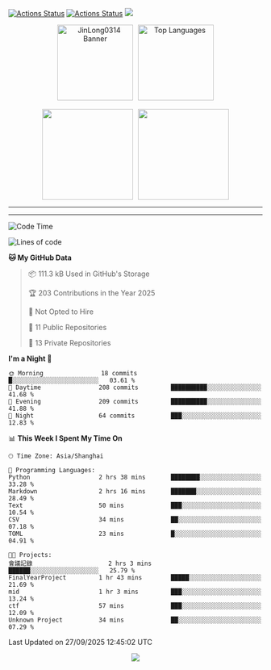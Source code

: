 [![Actions Status](https://github.com/JinLong0314/JinLong0314/workflows/wakatime-stats/badge.svg)](https://github.com/JinLong0314/JinLong0314/actions)
[![Actions Status](https://github.com/JinLong0314/JinLong0314/workflows/update-gh-activity-new/badge.svg)](https://github.com/JinLong0314/JinLong0314/actions)
![](https://visitor-badge-deno.deno.dev/JinLong0314.JinLong0314.svg)
<br>
 
<div align="center" style="display: flex; justify-content: center; align-items: center; gap: 10px;">
  <img src="https://socialify.git.ci/JinLong0314/JinLong0314/image?custom_language=Python&font=Inter&language=1&name=1&pattern=Plus" alt="JinLong0314 Banner" height="150"/>
  <img src="https://github-readme-stats.vercel.app/api/top-langs/?username=JinLong0314&hide_border=true" alt="Top Languages" height="150"/>
</div>

<br>

<div align="center" style="display: flex; justify-content: center; align-items: center; gap: 10px;">
  <img src="https://spotify-github-profile.kittinanx.com/api/view?uid=31afscsa66thkz2rxnganseg5i3a&cover_image=true&theme=default&show_offline=false&background_color=121212&interchange=true&bar_color=53b14f&bar_color_cover=true"  height="180"/>
  <img src="https://spotify-recently-played-readme.vercel.app/api?user=31afscsa66thkz2rxnganseg5i3a&count=5&width=600" height="180"/>
</div>


---

<!--START_SECTION:activity-->

<!--END_SECTION:activity-->

---

<!--START_SECTION:waka-->
![Code Time](http://img.shields.io/badge/Code%20Time-44%20hrs%204%20mins-blue)

![Lines of code](https://img.shields.io/badge/From%20Hello%20World%20I%27ve%20Written-1.9%20million%20lines%20of%20code-blue)

**🐱 My GitHub Data** 

> 📦 111.3 kB Used in GitHub's Storage 
 > 
> 🏆 203 Contributions in the Year 2025
 > 
> 🚫 Not Opted to Hire
 > 
> 📜 11 Public Repositories 
 > 
> 🔑 13 Private Repositories 
 > 
**I'm a Night 🦉** 

```text
🌞 Morning                18 commits          █░░░░░░░░░░░░░░░░░░░░░░░░   03.61 % 
🌆 Daytime                208 commits         ██████████░░░░░░░░░░░░░░░   41.68 % 
🌃 Evening                209 commits         ██████████░░░░░░░░░░░░░░░   41.88 % 
🌙 Night                  64 commits          ███░░░░░░░░░░░░░░░░░░░░░░   12.83 % 
```


📊 **This Week I Spent My Time On** 

```text
🕑︎ Time Zone: Asia/Shanghai

💬 Programming Languages: 
Python                   2 hrs 38 mins       ████████░░░░░░░░░░░░░░░░░   33.28 % 
Markdown                 2 hrs 16 mins       ███████░░░░░░░░░░░░░░░░░░   28.49 % 
Text                     50 mins             ███░░░░░░░░░░░░░░░░░░░░░░   10.54 % 
CSV                      34 mins             ██░░░░░░░░░░░░░░░░░░░░░░░   07.18 % 
TOML                     23 mins             █░░░░░░░░░░░░░░░░░░░░░░░░   04.91 % 

🐱‍💻 Projects: 
會議記錄                     2 hrs 3 mins        ██████░░░░░░░░░░░░░░░░░░░   25.79 % 
FinalYearProject         1 hr 43 mins        █████░░░░░░░░░░░░░░░░░░░░   21.69 % 
mid                      1 hr 3 mins         ███░░░░░░░░░░░░░░░░░░░░░░   13.24 % 
ctf                      57 mins             ███░░░░░░░░░░░░░░░░░░░░░░   12.09 % 
Unknown Project          34 mins             ██░░░░░░░░░░░░░░░░░░░░░░░   07.29 % 
```


 Last Updated on 27/09/2025 12:45:02 UTC
<!--END_SECTION:waka-->



<p align="center">
  <img src="https://capsule-render.vercel.app/api?type=waving&color=gradient&height=60&section=footer"/>
</p>
